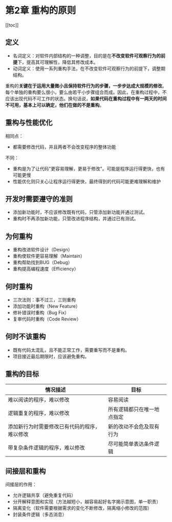# 第2章 重构的原则

[[toc]]

## 定义

- 名词定义：对软件内部结构的一种调整，目的是在**不改变软件可观察行为的前提**下，提高其可理解性，降低其修改成本。
- 动词定义：使用一系列重构手法，在不改变软件可观察行为的前提下，调整期结构。

重构的**关键在于运用大量微小且保持软件行为的步骤，一步步达成大规模的修改**。每个单独的重构要么很小，要么由若干小步骤组合而成。因此，在重构过程中，不应该出现代码不可工作的状态。换句话说，**如果代码在重构过程中有一两天的时间不可用，基本上可以确定，他们在做的不是重构**。

## 重构与性能优化

相同点：

- 都需要修改代码，并且两者不会改变程序的整体功能

不同：

- 重构是为了让代码"更容易理解，更易于修改"。可能是程序运行得更快，也有可能更慢
- 性能优化则只关心让程序运行得更快，最终得到的代码可能更难理解和维护

## 开发时需要遵守的准则

- 添加新功能时，不应该修改既有代码，只管添加新功能并通过测试。
- 重构时不再添加新功能，只管改进程序结构，并通过已有测试。

## 为何重构

- 重构改进软件设计（Design）
- 重构使软件更容易理解（Maintain）
- 重构帮助找到BUG（Debug）
- 重构提高编程速度（Efficiency）

## 何时重构

- 三次法则：事不过三，三则重构
- 添加功能时重构（New Feature）
- 修补错误时重构（Bug Fix）
- 复审代码时重构（Code Review）

## 何时不该重构

- 既有代码太混乱，且不能正常工作，需要重写而不是重构。
- 项目接近最后期限时，应该避免重构。

## 重构的目标

| 情况描述                                     | 目标                       |
| -------------------------------------------- | -------------------------- |
| 难以阅读的程序，难以修改                     | 容易阅读                   |
| 逻辑重复的程序，难以修改                     | 所有逻辑都只在唯一地点指定 |
| 添加新行为时需要修改已有代码的程序，难以修改 | 新的改动不会危及现有行为   |
| 带复杂条件逻辑的程序，难以修改               | 尽可能简单表达条件逻辑     |

## 间接层和重构

间接层的作用：

* 允许逻辑共享（避免重复代码）
* 分开解释意图和实现（方法越短小，越容易起好名字揭示意图，单一职责）
* 隔离变化（软件需要根据需求的变化不断修改，隔离缩小修改的范围）
* 封装条件逻辑（多态消息）
